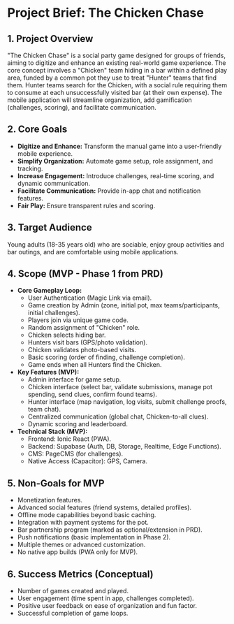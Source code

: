 # Project Brief: The Chicken Chase

## 1. Project Overview
"The Chicken Chase" is a social party game designed for groups of friends, aiming to digitize and enhance an existing real-world game experience. The core concept involves a "Chicken" team hiding in a bar within a defined play area, funded by a common pot they use to treat "Hunter" teams that find them. Hunter teams search for the Chicken, with a social rule requiring them to consume at each unsuccessfully visited bar (at their own expense). The mobile application will streamline organization, add gamification (challenges, scoring), and facilitate communication.

## 2. Core Goals
*   **Digitize and Enhance:** Transform the manual game into a user-friendly mobile experience.
*   **Simplify Organization:** Automate game setup, role assignment, and tracking.
*   **Increase Engagement:** Introduce challenges, real-time scoring, and dynamic communication.
*   **Facilitate Communication:** Provide in-app chat and notification features.
*   **Fair Play:** Ensure transparent rules and scoring.

## 3. Target Audience
Young adults (18-35 years old) who are sociable, enjoy group activities and bar outings, and are comfortable using mobile applications.

## 4. Scope (MVP - Phase 1 from PRD)
*   **Core Gameplay Loop:**
    *   User Authentication (Magic Link via email).
    *   Game creation by Admin (zone, initial pot, max teams/participants, initial challenges).
    *   Players join via unique game code.
    *   Random assignment of "Chicken" role.
    *   Chicken selects hiding bar.
    *   Hunters visit bars (GPS/photo validation).
    *   Chicken validates photo-based visits.
    *   Basic scoring (order of finding, challenge completion).
    *   Game ends when all Hunters find the Chicken.
*   **Key Features (MVP):**
    *   Admin interface for game setup.
    *   Chicken interface (select bar, validate submissions, manage pot spending, send clues, confirm found teams).
    *   Hunter interface (map navigation, log visits, submit challenge proofs, team chat).
    *   Centralized communication (global chat, Chicken-to-all clues).
    *   Dynamic scoring and leaderboard.
*   **Technical Stack (MVP):**
    *   Frontend: Ionic React (PWA).
    *   Backend: Supabase (Auth, DB, Storage, Realtime, Edge Functions).
    *   CMS: PageCMS (for challenges).
    *   Native Access (Capacitor): GPS, Camera.

## 5. Non-Goals for MVP
*   Monetization features.
*   Advanced social features (friend systems, detailed profiles).
*   Offline mode capabilities beyond basic caching.
*   Integration with payment systems for the pot.
*   Bar partnership program (marked as optional/extension in PRD).
*   Push notifications (basic implementation in Phase 2).
*   Multiple themes or advanced customization.
*   No native app builds (PWA only for MVP).

## 6. Success Metrics (Conceptual)
*   Number of games created and played.
*   User engagement (time spent in app, challenges completed).
*   Positive user feedback on ease of organization and fun factor.
*   Successful completion of game loops. 